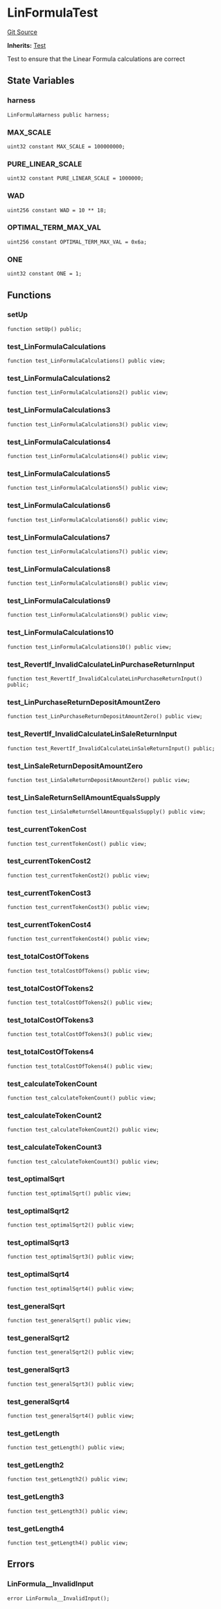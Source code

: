 # LinFormulaTest
[Git Source](https://github.com/dustinstacy/boncurs/blob/52a092a7ad60aeeee3132e910b32ca470eb8882d/test/LinFormula.t.sol)

**Inherits:**
[Test](/lib/forge-std/src/Test.sol/abstract.Test.md)

Test to ensure that the Linear Formula calculations are correct


## State Variables
### harness

```solidity
LinFormulaHarness public harness;
```


### MAX_SCALE

```solidity
uint32 constant MAX_SCALE = 100000000;
```


### PURE_LINEAR_SCALE

```solidity
uint32 constant PURE_LINEAR_SCALE = 1000000;
```


### WAD

```solidity
uint256 constant WAD = 10 ** 18;
```


### OPTIMAL_TERM_MAX_VAL

```solidity
uint256 constant OPTIMAL_TERM_MAX_VAL = 0x6a;
```


### ONE

```solidity
uint32 constant ONE = 1;
```


## Functions
### setUp


```solidity
function setUp() public;
```

### test_LinFormulaCalculations


```solidity
function test_LinFormulaCalculations() public view;
```

### test_LinFormulaCalculations2


```solidity
function test_LinFormulaCalculations2() public view;
```

### test_LinFormulaCalculations3


```solidity
function test_LinFormulaCalculations3() public view;
```

### test_LinFormulaCalculations4


```solidity
function test_LinFormulaCalculations4() public view;
```

### test_LinFormulaCalculations5


```solidity
function test_LinFormulaCalculations5() public view;
```

### test_LinFormulaCalculations6


```solidity
function test_LinFormulaCalculations6() public view;
```

### test_LinFormulaCalculations7


```solidity
function test_LinFormulaCalculations7() public view;
```

### test_LinFormulaCalculations8


```solidity
function test_LinFormulaCalculations8() public view;
```

### test_LinFormulaCalculations9


```solidity
function test_LinFormulaCalculations9() public view;
```

### test_LinFormulaCalculations10


```solidity
function test_LinFormulaCalculations10() public view;
```

### test_RevertIf_InvalidCalculateLinPurchaseReturnInput


```solidity
function test_RevertIf_InvalidCalculateLinPurchaseReturnInput() public;
```

### test_LinPurchaseReturnDepositAmountZero


```solidity
function test_LinPurchaseReturnDepositAmountZero() public view;
```

### test_RevertIf_InvalidCalculateLinSaleReturnInput


```solidity
function test_RevertIf_InvalidCalculateLinSaleReturnInput() public;
```

### test_LinSaleReturnDepositAmountZero


```solidity
function test_LinSaleReturnDepositAmountZero() public view;
```

### test_LinSaleReturnSellAmountEqualsSupply


```solidity
function test_LinSaleReturnSellAmountEqualsSupply() public view;
```

### test_currentTokenCost


```solidity
function test_currentTokenCost() public view;
```

### test_currentTokenCost2


```solidity
function test_currentTokenCost2() public view;
```

### test_currentTokenCost3


```solidity
function test_currentTokenCost3() public view;
```

### test_currentTokenCost4


```solidity
function test_currentTokenCost4() public view;
```

### test_totalCostOfTokens


```solidity
function test_totalCostOfTokens() public view;
```

### test_totalCostOfTokens2


```solidity
function test_totalCostOfTokens2() public view;
```

### test_totalCostOfTokens3


```solidity
function test_totalCostOfTokens3() public view;
```

### test_totalCostOfTokens4


```solidity
function test_totalCostOfTokens4() public view;
```

### test_calculateTokenCount


```solidity
function test_calculateTokenCount() public view;
```

### test_calculateTokenCount2


```solidity
function test_calculateTokenCount2() public view;
```

### test_calculateTokenCount3


```solidity
function test_calculateTokenCount3() public view;
```

### test_optimalSqrt


```solidity
function test_optimalSqrt() public view;
```

### test_optimalSqrt2


```solidity
function test_optimalSqrt2() public view;
```

### test_optimalSqrt3


```solidity
function test_optimalSqrt3() public view;
```

### test_optimalSqrt4


```solidity
function test_optimalSqrt4() public view;
```

### test_generalSqrt


```solidity
function test_generalSqrt() public view;
```

### test_generalSqrt2


```solidity
function test_generalSqrt2() public view;
```

### test_generalSqrt3


```solidity
function test_generalSqrt3() public view;
```

### test_generalSqrt4


```solidity
function test_generalSqrt4() public view;
```

### test_getLength


```solidity
function test_getLength() public view;
```

### test_getLength2


```solidity
function test_getLength2() public view;
```

### test_getLength3


```solidity
function test_getLength3() public view;
```

### test_getLength4


```solidity
function test_getLength4() public view;
```

## Errors
### LinFormula__InvalidInput

```solidity
error LinFormula__InvalidInput();
```

